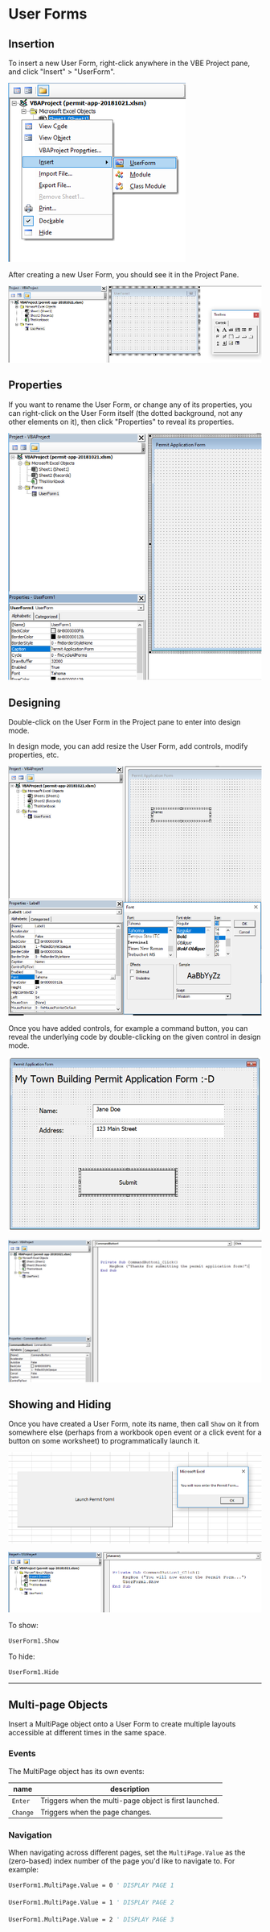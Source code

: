 # User Forms

## Insertion

To insert a new User Form, right-click anywhere in the VBE Project pane, and click "Insert" > "UserForm".

![inserting a user form](/img/notes/ms-excel/user-forms/insert-userform.png)

After creating a new User Form, you should see it in the Project Pane.

![viewing a user form](/img/notes/ms-excel/user-forms/new-userform.png)


## Properties

If you want to rename the User Form, or change any of its properties, you can right-click on the User Form itself (the dotted background, not any other elements on it), then click "Properties" to reveal its properties.

![accessing user form properties](/img/notes/ms-excel/user-forms/rename-userform.png)

## Designing

Double-click on the User Form in the Project pane to enter into design mode.

In design mode, you can add resize the User Form, add controls, modify properties, etc.

![adding a label element to the form, then modifying its font properties](/img/notes/ms-excel/user-forms/userform-label-font.png)


Once you have added controls, for example a command button, you can reveal the underlying code by double-clicking on the given control in design mode.

![a completed form in design mode, with input boxes and a submission button](/img/notes/ms-excel/user-forms/userform-design-mode.png)

![code underlying the form button click event](/img/notes/ms-excel/user-forms/userform-commandbutton-click-event.png)


## Showing and Hiding

Once you have created a User Form, note its name, then call `Show` on it from somewhere else (perhaps from a workbook open event or a click event for a button on some worksheet) to programmatically launch it.


![a button on some other sheet](/img/notes/ms-excel/user-forms/userform-launch.png)

![code underling the button on some other sheet - launches the form](/img/notes/ms-excel/user-forms/userform-show.png)

To show:

```vb
UserForm1.Show
```

To hide:

```vb
UserForm1.Hide
```

<hr>

## Multi-page Objects

Insert a MultiPage object onto a User Form to create multiple layouts accessible at different times in the same space.

### Events

The MultiPage object has its own events:

name | description
--- | ---
`Enter` | Triggers when the multi-page object is first launched.
`Change` | Triggers when the page changes.

### Navigation

When navigating across different pages, set the `MultiPage.Value` as the (zero-based) index number of the page you'd like to navigate to. For example:

```vb
UserForm1.MultiPage.Value = 0 ' DISPLAY PAGE 1

UserForm1.MultiPage.Value = 1 ' DISPLAY PAGE 2

UserForm1.MultiPage.Value = 2 ' DISPLAY PAGE 3
```
